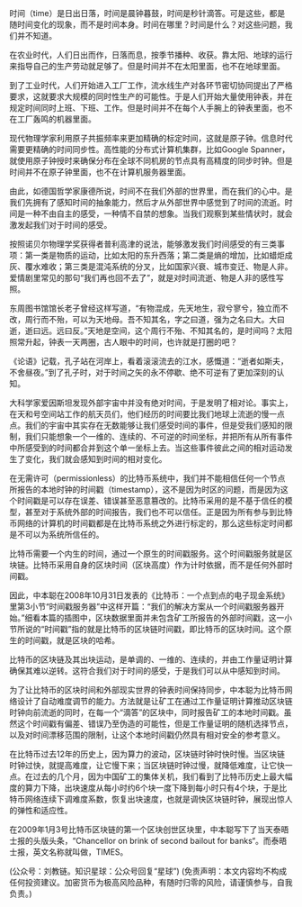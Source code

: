 
时间（time）是日出日落，时间是晨钟暮鼓，时间是秒针滴答。可是这些，都是随时间变化的现象，而不是时间本身。时间在哪里？时间是什么？对这些问题，我们并不知道。

在农业时代，人们日出而作，日落而息，按季节播种、收获。靠太阳、地球的运行来指导自己的生产劳动就足够了。但是时间并不在太阳里面，也不在地球里面。

到了工业时代，人们开始进入工厂工作，流水线生产对各环节密切协同提出了严格要求，这就要求大规模的同时性生产的可能性。于是人们开始大量使用钟表，并在规定时间同时上班、下班、工作。但是时间并不在每个人手腕上的钟表里面，也不在工厂轰鸣的机器里面。

现代物理学家利用原子共振频率来更加精确的标定时间，这就是原子钟。信息时代需要更精确的时间同步性。高性能的分布式计算机集群，比如Google Spanner，就使用原子钟授时来确保分布在全球不同机房的节点具有高精度的同步时钟。但是时间并不在原子钟里面，也不在计算机服务器里面。

由此，如德国哲学家康德所说，时间不在我们外部的世界里，而在我们的心中。是我们先拥有了感知时间的抽象能力，然后才从外部世界中感觉到了时间的流逝。时间是一种不由自主的感受，一种情不自禁的想象。当我们观察到某些情状时，就会激发起我们对于时间的感受。

按照诺贝尔物理学奖获得者普利高津的说法，能够激发我们时间感受的有三类事项：第一类是物质的运动，比如太阳的东升西落；第二类是熵的增加，比如蜡炬成灰、覆水难收；第三类是混沌系统的分叉，比如国家兴衰、城市变迁、物是人非。爱情剧里常见的那句“我们再也回不去了”，就是对时间流逝、物是人非的感性写照。

东周图书馆馆长老子曾经这样写道，“有物混成，先天地生，寂兮寥兮，独立而不改，周行而不殆，可以为天地母。吾不知其名，字之曰道，强为之名曰大。大曰逝，逝曰远。远曰反。”天地是空间，这个周行不殆、不知其名的，是时间吗？太阳照常升起，钟表一天两圈，古人眼中的时间，也许就是打圈的吧？

《论语》记载，孔子站在河岸上，看着滚滚流去的江水，感慨道：“逝者如斯夫，不舍昼夜。”到了孔子时，对于时间之矢的永不停歇、绝不可逆有了更加深刻的认知。

大科学家爱因斯坦发现外部宇宙中并没有绝对时间，于是发明了相对论。事实上，在天和号空间站工作的航天员们，他们经历的时间要比我们地球上流逝的慢一点点。我们的宇宙中其实存在无数能够让我们感受时间的事件，但是受我们感知的限制，我们只能想象一个一维的、连续的、不可逆的时间坐标，并把所有从所有事件中所感受到的时间都合并到这个单一坐标上去。当这些事件彼此之间的相对运动发生了变化，我们就会感知到时间的相对变化。

在无需许可（permissionless）的比特币系统中，我们并不能相信任何一个节点所报告的本地时钟的时间戳（timestamp），这不是因为时区的问题，而是因为这个时间戳是可以存在误差、错误甚至恶意篡改的。比特币采用的是不基于信任的模型，甚至对于系统外部的时间报告，我们也不可以信任。正是因为所有参与到比特币网络的计算机的时间戳都是在比特币系统之外进行标定的，那么这些标定时间都是不可以为系统所信任的。

比特币需要一个内生的时间，通过一个原生的时间戳服务。这个时间戳服务就是区块链。比特币采用自身的区块时间（区块高度）作为计时依据，而不是任何外部时间戳。

因此，中本聪在2008年10月31日发表的《比特币：一个点到点的电子现金系统》里第3小节“时间戳服务器”中这样开篇：“我们的解决方案从一个时间戳服务器开始。”细看本篇的插图中，区块数据里面并未包含矿工所报告的外部时间戳，这一小节所说的“时间戳”指的就是比特币的区块链时间戳，即比特币的区块时间。这个原生的时间戳，就是区块的哈希。

比特币的区块链及其出块运动，是单调的、一维的、连续的，并由工作量证明计算确保其难以逆转。这符合我们对于时间的感受，于是我们可以从中感知到时间。

为了让比特币的区块时间和外部现实世界的钟表时间保持同步，中本聪为比特币网络设计了自动难度调节的能力。方法就是让矿工在通过工作量证明计算推动区块链时钟向前流逝的同时，在每一个“滴答”的区块中，同时报告矿工的本地时间戳。虽然这个时间戳有偏差、错误乃至伪造的可能性，但是工作量证明的随机选择节点，以及对时间漂移范围的限制，让这个本地时间戳仍然具有相对安全的参考意义。

在比特币过去12年的历史上，因为算力的波动，区块链时钟时快时慢。当区块链时钟过快，就提高难度，让它慢下来；当区块链时钟过慢，就降低难度，让它快一点。在过去的几个月，因为中国矿工的集体关机，我们看到了比特币历史上最大幅度的算力下降，出块速度从每小时约6个块一度下降到每小时只有4个块，于是比特币网络连续下调难度系数，恢复出块速度，也就是调快区块链时钟，展现出惊人的弹性和适应性。

在2009年1月3号比特币区块链的第一个区块创世区块里，中本聪写下了当天泰晤士报的头版头条，“Chancellor on brink of second bailout for banks“。而泰晤士报，英文名称就叫做，TIMES。

(公众号：刘教链。知识星球：公众号回复“星球”)
(免责声明：本文内容均不构成任何投资建议。加密货币为极高风险品种，有随时归零的风险，请谨慎参与，自我负责。)
